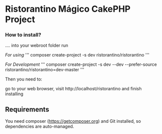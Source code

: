 # Ristorantino Mágico CakePHP Project 

### How to install?
.... into your webroot folder run

*For using*
''' composer create-project -s dev ristorantino/ristorantino '''

*For Development*
''' composer create-project -s dev --dev --prefer-source ristorantino/ristorantino=dev-master '''


Then you need to:

go to your web browser, visit http://localhost/ristorantino and finish installing


## Requirements
You need composer (https://getcomposer.org) and Git installed, so dependencies are auto-managed.



